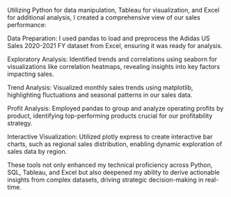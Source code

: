 Utilizing Python for data manipulation, Tableau for visualization, and Excel for additional analysis, I created a comprehensive view of our sales performance:

Data Preparation: I used pandas to load and preprocess the Adidas US Sales 2020-2021 FY dataset from Excel, ensuring it was ready for analysis.

Exploratory Analysis: Identified trends and correlations using seaborn for visualizations like correlation heatmaps, revealing insights into key factors impacting sales.

Trend Analysis: Visualized monthly sales trends using matplotlib, highlighting fluctuations and seasonal patterns in our sales data.

Profit Analysis: Employed pandas to group and analyze operating profits by product, identifying top-performing products crucial for our profitability strategy.

Interactive Visualization: Utilized plotly express to create interactive bar charts, such as regional sales distribution, enabling dynamic exploration of sales data by region.

These tools not only enhanced my technical proficiency across Python, SQL, Tableau, and Excel but also deepened my ability to derive actionable insights from complex datasets, driving strategic decision-making in real-time.
